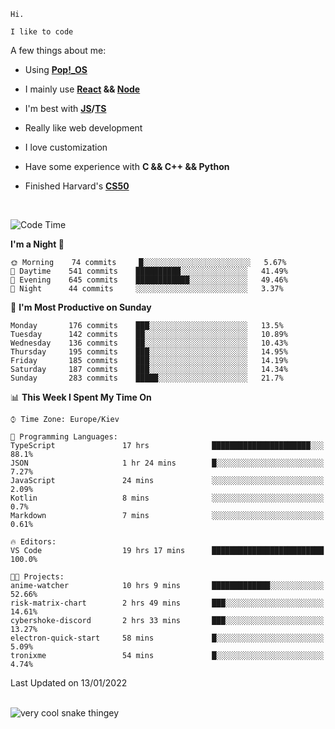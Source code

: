 ```
Hi.

I like to code
```

A few things about me:

-   Using **[Pop!\_OS](https://pop.system76.com/)**

-   I mainly use **[React](https://reactjs.org/) && [Node](https://nodejs.org/en/)**

-   I'm best with **[JS](https://www.javascript.com/)/[TS](https://www.typescriptlang.org/)**

-   Really like web development

-   I love customization

-   Have some experience with **C && C++ && Python**

-   Finished Harvard's **[CS50](https://cs50.harvard.edu)**

<br>

<!--START_SECTION:waka-->
![Code Time](http://img.shields.io/badge/Code%20Time-259%20hrs%2038%20mins-blue)

**I'm a Night 🦉** 

```text
🌞 Morning    74 commits     █░░░░░░░░░░░░░░░░░░░░░░░░   5.67% 
🌆 Daytime    541 commits    ██████████░░░░░░░░░░░░░░░   41.49% 
🌃 Evening    645 commits    ████████████░░░░░░░░░░░░░   49.46% 
🌙 Night      44 commits     ░░░░░░░░░░░░░░░░░░░░░░░░░   3.37%

```
📅 **I'm Most Productive on Sunday** 

```text
Monday       176 commits    ███░░░░░░░░░░░░░░░░░░░░░░   13.5% 
Tuesday      142 commits    ██░░░░░░░░░░░░░░░░░░░░░░░   10.89% 
Wednesday    136 commits    ██░░░░░░░░░░░░░░░░░░░░░░░   10.43% 
Thursday     195 commits    ███░░░░░░░░░░░░░░░░░░░░░░   14.95% 
Friday       185 commits    ███░░░░░░░░░░░░░░░░░░░░░░   14.19% 
Saturday     187 commits    ███░░░░░░░░░░░░░░░░░░░░░░   14.34% 
Sunday       283 commits    █████░░░░░░░░░░░░░░░░░░░░   21.7%

```


📊 **This Week I Spent My Time On** 

```text
⌚︎ Time Zone: Europe/Kiev

💬 Programming Languages: 
TypeScript               17 hrs              ██████████████████████░░░   88.1% 
JSON                     1 hr 24 mins        █░░░░░░░░░░░░░░░░░░░░░░░░   7.27% 
JavaScript               24 mins             ░░░░░░░░░░░░░░░░░░░░░░░░░   2.09% 
Kotlin                   8 mins              ░░░░░░░░░░░░░░░░░░░░░░░░░   0.7% 
Markdown                 7 mins              ░░░░░░░░░░░░░░░░░░░░░░░░░   0.61%

🔥 Editors: 
VS Code                  19 hrs 17 mins      █████████████████████████   100.0%

🐱‍💻 Projects: 
anime-watcher            10 hrs 9 mins       █████████████░░░░░░░░░░░░   52.66% 
risk-matrix-chart        2 hrs 49 mins       ███░░░░░░░░░░░░░░░░░░░░░░   14.61% 
cybershoke-discord       2 hrs 33 mins       ███░░░░░░░░░░░░░░░░░░░░░░   13.27% 
electron-quick-start     58 mins             █░░░░░░░░░░░░░░░░░░░░░░░░   5.09% 
tronixme                 54 mins             █░░░░░░░░░░░░░░░░░░░░░░░░   4.74%

```


 Last Updated on 13/01/2022
<!--END_SECTION:waka-->

<br>

<img title="" src="https://raw.githubusercontent.com/Trunkelis/Trunkelis/output/github-contribution-grid-snake.svg" alt="very cool snake thingey" data-align="left">
